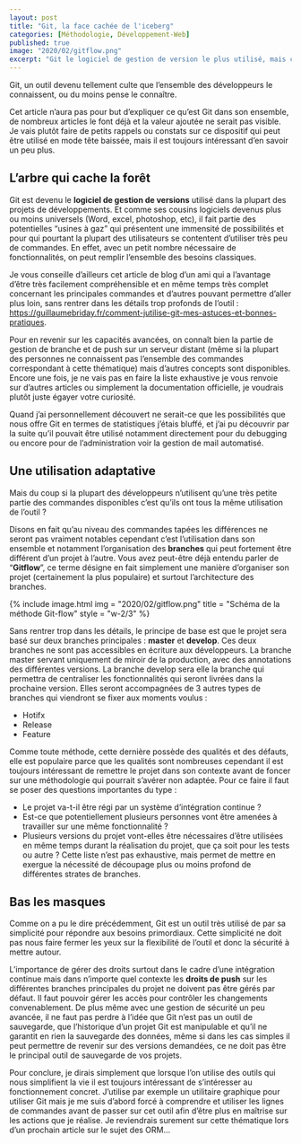 ```yaml
---
layout: post
title: "Git, la face cachée de l'iceberg"
categories: [Méthodologie, Développement-Web]
published: true
image: "2020/02/gitflow.png"
excerpt: "Git le logiciel de gestion de version le plus utilisé, mais connaissez-vous vraiment l’outil et savez-vous comment fonctionner avec lui dans vos projets web."
---
```


Git, un outil devenu tellement culte que l’ensemble des développeurs le connaissent, ou du moins pense le connaître. 

Cet article n’aura pas pour but d’expliquer ce qu’est Git dans son ensemble, de nombreux articles le font déjà et la valeur ajoutée ne serait pas visible. 
Je vais plutôt faire de petits rappels ou constats sur ce dispositif qui peut être utilisé en mode tête baissée, mais il est toujours intéressant d’en savoir un peu plus. 

## L’arbre qui cache la forêt

Git est devenu le **logiciel de gestion de versions** utilisé dans la plupart des projets de développements. Et comme ses cousins logiciels devenus plus ou moins universels (Word, excel, photoshop, etc), il fait partie des potentielles “usines à gaz” qui présentent une immensité de possibilités et pour qui pourtant la plupart des utilisateurs se contentent d’utiliser très peu de commandes. En effet, avec un petit nombre nécessaire de fonctionnalités, on peut remplir l’ensemble des besoins classiques.

Je vous conseille d’ailleurs cet article de blog d’un ami qui a l’avantage d’être très facilement compréhensible et en même temps très complet concernant les principales commandes et d’autres pouvant permettre d’aller plus loin, sans rentrer dans les détails trop profonds de l’outil : <https://guillaumebriday.fr/comment-jutilise-git-mes-astuces-et-bonnes-pratiques>.

Pour en revenir sur les capacités avancées, on connaît bien la partie de gestion de branche et de push sur un serveur distant (même si la plupart des personnes ne connaissent pas l’ensemble des commandes correspondant à cette thématique) mais d’autres concepts sont disponibles. Encore une fois, je ne vais pas en faire la liste exhaustive je vous renvoie sur d’autres articles ou simplement la documentation officielle, je voudrais plutôt juste égayer votre curiosité. 

Quand j’ai personnellement découvert ne serait-ce que les possibilités que nous offre Git en termes de statistiques j’étais bluffé, et j’ai pu découvrir par la suite qu’il pouvait être utilisé notamment directement pour du debugging ou encore pour de l’administration voir la gestion de mail automatisé. 

## Une utilisation adaptative 

Mais du coup si la plupart des développeurs n’utilisent qu’une très petite partie des commandes disponibles c’est qu’ils ont tous la même utilisation de l’outil ? 

Disons en fait qu’au niveau des commandes tapées les différences ne seront pas vraiment notables cependant c’est l’utilisation dans son ensemble et notamment l’organisation des **branches** qui peut fortement être différent d’un projet à l’autre. 
Vous avez peut-être déjà entendu parler de “**Gitflow**”, ce terme désigne en fait simplement une manière d’organiser son projet (certainement la plus populaire) et surtout l’architecture des branches. 

{% include image.html img = "2020/02/gitflow.png" title = "Schéma de la méthode Git-flow" style = "w-2/3" %}

Sans rentrer trop dans les détails, le principe de base est que le projet sera basé sur deux branches principales : **master** et **develop**. Ces deux branches ne sont pas accessibles en écriture aux développeurs. 
La branche master servant uniquement de miroir de la production, avec des annotations des différentes versions.
La branche develop sera elle la branche qui permettra de centraliser les fonctionnalités qui seront livrées dans la prochaine version.
Elles seront accompagnées de 3 autres types de branches qui viendront se fixer aux moments voulus  :
* Hotifx
* Release
* Feature

Comme toute méthode, cette dernière possède des qualités et des défauts, elle est populaire parce que les qualités sont nombreuses cependant il est toujours intéressant de remettre le projet dans son contexte avant de foncer sur une méthodologie qui pourrait s’avérer non adaptée. 
Pour ce faire il faut se poser des questions importantes du type : 
* Le projet va-t-il être régi par un système d’intégration continue ?
* Est-ce que potentiellement plusieurs personnes vont être amenées à travailler sur une même fonctionnalité ?
* Plusieurs versions du projet vont-elles être nécessaires d’être utilisées en même temps durant la réalisation du projet, que ça soit pour les tests ou autre ?
Cette liste n’est pas exhaustive, mais permet de mettre en exergue la nécessité de découpage plus ou moins profond de différentes strates de branches.

## Bas les masques 

Comme on a pu le dire précédemment, Git est un outil très utilisé de par sa simplicité pour répondre aux besoins primordiaux. 
Cette simplicité ne doit pas nous faire fermer les yeux sur la flexibilité de l’outil et donc la sécurité à mettre autour. 

L’importance de gérer des droits surtout dans le cadre d’une intégration continue mais dans n’importe quel contexte les **droits de push** sur les différentes branches principales du projet ne doivent pas être gérés par défaut. Il faut pouvoir gérer les accès pour contrôler les changements convenablement.
De plus même avec une gestion de sécurité un peu avancée, il ne faut pas perdre à l’idée que Git n’est pas un outil de sauvegarde, que l’historique d’un projet Git est manipulable et qu’il ne garantit en rien la sauvegarde des données, même si dans les cas simples il peut permettre de revenir sur des versions demandées, ce ne doit pas être le principal outil de sauvegarde de vos projets.

Pour conclure, je dirais simplement que lorsque l’on utilise des outils qui nous simplifient la vie il est toujours intéressant de s’intéresser au fonctionnement concret. J’utilise par exemple un utilitaire graphique pour utiliser Git mais je me suis d’abord forcé à comprendre et utiliser les lignes de commandes avant de passer sur cet outil afin d’être plus en maîtrise sur les actions que je réalise. 
Je reviendrais surement sur cette thématique lors d’un prochain article sur le sujet des ORM…  

